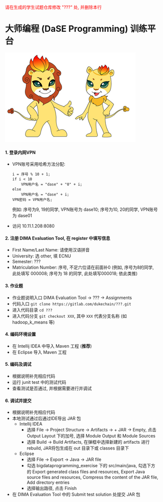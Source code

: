 <font color=red>请在生成的学生试题仓库修改 "???" 处, 并删除本行</font>

# 大师编程 (DaSE Programming) 训练平台

![](./logo.jpg)

#### 1. 登录内网VPN
- VPN账号采用哈希方法分配:

  ```shell
  i = 序号 % 10 + 1;
  if i < 10 
      VPN用户名 = "dase" + "0" + i;
  else 
      VPN用户名 = "dase" + i;
  VPN密码 = VPN用户名;
  ```

  例如: 序号为9, 19的同学, VPN账号为 dase10; 序号为10, 20的同学, VPN账号为 dase01

- 访问 10.11.1.208:8080

#### 2. 注册 DIMA Evaluation Tool, 在 register 中填写信息
- First Name/Last Name: 请使用汉语拼音 
- University: 选 other, 填 ECNU
- Semester: ???
- Matriculation Number: 序号, 不足六位请在前面补0 (例如, 序号为8的同学, 此处填写 000008;
  序号为 18 的同学, 此处填写000018; 依此类推)

#### 3. 作业题
- 作业题说明入口 DIMA Evaluation Tool -> ??? -> Assignments
- 代码入口 `git clone https://gitlab.com/dukechain/???.git`
- 进入代码目录 `cd ???`
- 进入代码分支 `git checkout XXX`, 其中 `XXX` 代表分支名称 (如 hadoop_k_means 等)


#### 4. 编码环境设置
- 在 Intellij IDEA 中导入 Maven 工程 (**推荐**)
- 在 Eclipse 导入 Maven 工程

#### 5. 编码及调试
- 根据说明补充相应代码
- 运行 junit test 中的测试代码
- 查看测试是否通过, 并根据需要进行并调试

#### 6. 调试并提交
- 根据说明补充相应代码
- 本地测试通过后通过IDE导出 JAR 包
  - Intellij IDEA
    - 选择 File -> Project Structure -> Artifacts -> + JAR -> Empty, 点击 Output Layout 下的加号, 选择 Module Output 和 Module Sources
    - 选择 Build -> Build Artifacts, 在弹框中选择新建的 artifacts 进行 rebuild, JAR将包生成在 out 目录下或 classes 目录下
  - Eclipse
    - 选择 File -> Export -> Java -> JAR file
    - 勾选 bigdataprogramming_exercise 下的 src/main/java, 勾选下方的 Export generated class files and resources, Export Java source files and resources, Compress the content of the JAR file, Add directory entries
    - 选择输出路径, 点击 Finish
- 在 DIMA Evaluation Tool 中的 Submit test solution 处提交 JAR 包
